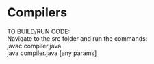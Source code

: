 # Compilers

TO BUILD/RUN CODE: <br />
Navigate to the src folder and run the commands: <br />
    javac compiler.java <br />
    java compiler.java [any params] <br />

